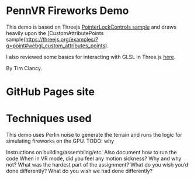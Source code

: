 # PennVR Fireworks Demo

This demo is based on Threejs [PointerLockControls sample](https://threejs.org/examples/?q=pointer#misc_controls_pointerlock) and draws heavily upon the [CustomAttributePoints sample(https://threejs.org/examples/?q=point#webgl_custom_attributes_points).

I also reviewed some basics for interacting with GLSL in Three.js [here](https://aerotwist.com/tutorials/an-introduction-to-shaders-part-2/).

By Tim Clancy.

# GitHub Pages site

# Techniques used

This demo uses Perlin noise to generate the terrain and runs the logic for simulating fireworks on the GPU. TODO: why

Instructions on building/assembling/etc. Also document how to run the code
When in VR mode, did you feel any motion sickness? Why and why not?
What was the hardest part of the assignment?
What do you wish you’d done differently?
What do you wish we had done differently?
